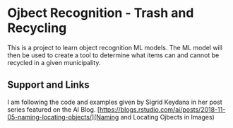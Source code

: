 # Ojbect Recognition - Trash and Recycling

This is a project to learn object recognition ML models. The ML model will then be used to create a tool to determine what items can and cannot be recycled in a given municipality.

## Support and Links

I am following the code and examples given by Sigrid Keydana in her post series featured on the AI Blog.
[https://blogs.rstudio.com/ai/posts/2018-11-05-naming-locating-objects/](Naming and Locating Ojbects in Images)
